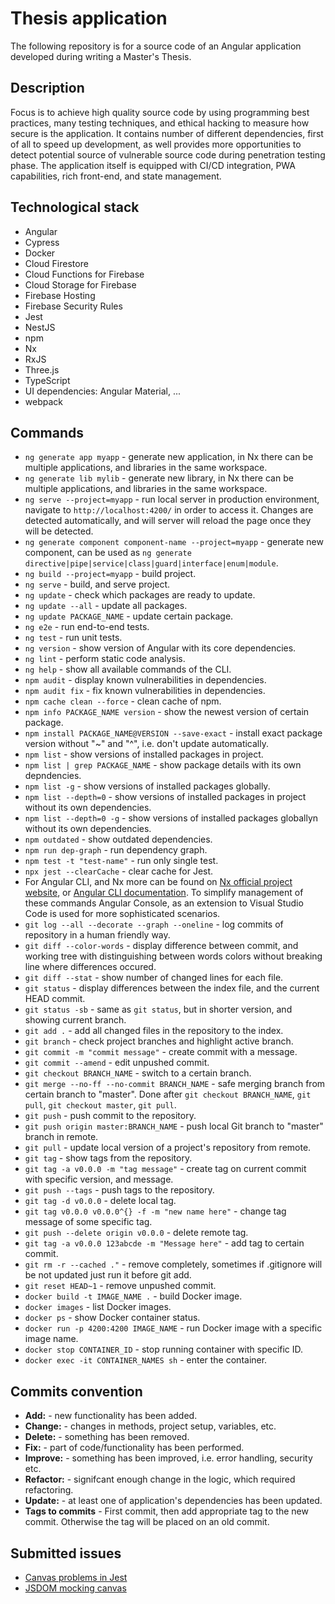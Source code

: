 # Thesis application

The following repository is for a source code of an Angular application developed during writing a Master's Thesis.

## Description

Focus is to achieve high quality source code by using programming best practices, many testing techniques, and ethical hacking to measure how secure is the application. It contains number of different dependencies, first of all to speed up development, as well provides more opportunities to detect potential source of vulnerable source code during penetration testing phase. The application itself is equipped with CI/CD integration, PWA capabilities, rich front-end, and state management.

## Technological stack

- Angular
- Cypress
- Docker
- Cloud Firestore
- Cloud Functions for Firebase
- Cloud Storage for Firebase
- Firebase Hosting
- Firebase Security Rules
- Jest
- NestJS
- npm
- Nx
- RxJS
- Three.js
- TypeScript
- UI dependencies: Angular Material, ...
- webpack

## Commands

- `ng generate app myapp` - generate new application, in Nx there can be multiple applications, and libraries in the same workspace.
- `ng generate lib mylib` - generate new library, in Nx there can be multiple applications, and libraries in the same workspace.
- `ng serve --project=myapp` - run local server in production environment, navigate to `http://localhost:4200/` in order to access it. Changes are detected automatically, and will server will reload the page once they will be detected.
- `ng generate component component-name --project=myapp` - generate new component, can be used as `ng generate directive|pipe|service|class|guard|interface|enum|module`.
- `ng build --project=myapp` - build project.
- `ng serve` - build, and serve project.
- `ng update` - check which packages are ready to update.
- `ng update --all` - update all packages.
- `ng update PACKAGE_NAME` - update certain package.
- `ng e2e` - run end-to-end tests.
- `ng test` - run unit tests.
- `ng version` - show version of Angular with its core dependencies.
- `ng lint` - perform static code analysis.
- `ng help` - show all available commands of the CLI.
- `npm audit` - display known vulnerabilities in dependencies.
- `npm audit fix` - fix known vulnerabilities in dependencies.
- `npm cache clean --force` - clean cache of npm.
- `npm info PACKAGE_NAME version` - show the newest version of certain package.
- `npm install PACKAGE_NAME@VERSION --save-exact` - install exact package version without "~" and "^", i.e. don't update automatically.
- `npm list` - show versions of installed packages in project.
- `npm list | grep PACKAGE_NAME` - show package details with its own depndencies.
- `npm list -g` - show versions of installed packages globally.
- `npm list --depth=0` - show versions of installed packages in project without its own dependencies.
- `npm list --depth=0 -g` - show versions of installed packages globallyn without its own dependencies.
- `npm outdated` - show outdated dependencies.
- `npm run dep-graph` - run dependency graph.
- `npm test -t "test-name"` - run only single test.
- `npx jest --clearCache` - clear cache for Jest.
- For Angular CLI, and Nx more can be found on [Nx official project website](https://nrwl.io/nx/guide-nx-workspace), or [Angular CLI documentation](https://angular.io/cli). To simplify management of these commands Angular Console, as an extension to Visual Studio Code is used for more sophisticated scenarios.
- `git log --all --decorate --graph --oneline` - log commits of repository in a human friendly way.
- `git diff --color-words` - display difference between commit, and working tree with distinguishing between words colors without breaking line where differences occured.
- `git diff --stat` - show number of changed lines for each file.
- `git status` - display differences between the index file, and the current HEAD commit.
- `git status -sb` - same as `git status`, but in shorter version, and showing current branch.
- `git add .` - add all changed files in the repository to the index.
- `git branch` - check project branches and highlight active branch.
- `git commit -m "commit message"` - create commit with a message.
- `git commit --amend` - edit unpushed commit.
- `git checkout BRANCH_NAME` - switch to a certain branch.
- `git merge --no-ff --no-commit BRANCH_NAME` - safe merging branch from certain branch to "master". Done after `git checkout BRANCH_NAME`, `git pull`, `git checkout master`, `git pull`.
- `git push` - push commit to the repository.
- `git push origin master:BRANCH_NAME` - push local Git branch to "master" branch in remote.
- `git pull` - update local version of a project's repository from remote.
- `git tag` - show tags from the repository.
- `git tag -a v0.0.0 -m "tag message"` - create tag on current commit with specific version, and message.
- `git push --tags` - push tags to the repository.
- `git tag -d v0.0.0` - delete local tag.
- `git tag v0.0.0 v0.0.0^{} -f -m "new name here"` - change tag message of some specific tag.
- `git push --delete origin v0.0.0` - delete remote tag.
- `git tag -a v0.0.0 123abcde -m "Message here"` - add tag to certain commit.
- `git rm -r --cached ."` - remove completely, sometimes if .gitignore will be not updated just run it before git add.
- `git reset HEAD~1` - remove unpushed commit.
- `docker build -t IMAGE_NAME .` - build Docker image.
- `docker images` - list Docker images.
- `docker ps` - show Docker container status.
- `docker run -p 4200:4200 IMAGE_NAME` - run Docker image with a specific image name.
- `docker stop CONTAINER_ID` - stop running container with specific ID.
- `docker exec -it CONTAINER_NAMES sh` - enter the container.

## Commits convention

- **Add:** - new functionality has been added.
- **Change:** - changes in methods, project setup, variables, etc.
- **Delete:** - something has been removed.
- **Fix:** - part of code/functionality has been performed.
- **Improve:** - something has been improved, i.e. error handling, security etc.
- **Refactor:** - signifcant enough change in the logic, which required refactoring.
- **Update:** - at least one of application's dependencies has been updated.
- **Tags to commits** - First commit, then add appropriate tag to the new commit. Otherwise the tag will be placed on an old commit.

## Submitted issues

- [Canvas problems in Jest](https://github.com/hustcc/jest-canvas-mock/issues/2#issuecomment-468600415)
- [JSDOM mocking canvas](https://github.com/jsdom/jsdom/issues/1782#issuecomment-468602403)

<!-- TODO: Add README.md's to each lib/app. -->
